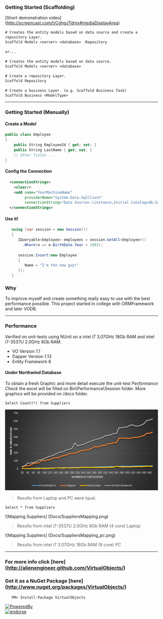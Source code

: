 ### Getting Started (Scaffolding)

[Short demonstration video] (http://screencast.com/t/CghgJTdmx#mediaDisplayArea)

```
# Creates the entity models based on data source and create a repository Layer.
Scaffold Models <server> <database> -Repository

or...

# Creates the entity models based on data source.
Scaffold Models <server> <database>

# Create a repository Layer.
Scaffold Repository

# Create a business Layer. (e.g. Scaffold Business Task)
Scaffold Business <ModelType>
```

****

### Getting Started (Manually)

#### Create a Model
```C#
public class Employee 
{
    public String EmployeeId { get; set; }
    public String LastName { get; set; }
    // Other fields ...
}
```
#### Config the Connection
```XML
  <connectionStrings>
    <clear/>
    <add name="YourMachineName" 
         providerName="System.Data.SqlClient" 
         connectionString="Data Source=.\instance;Initial Catalog=db;Integrated Security=true"/>
  </connectionStrings>
```
#### Use it!
```C#
   using (var session = new Session())
   {
      IQueryable<Employee> employees = session.GetAll<Employee>()
        .Where(e => e.BirthDate.Year > 1983);
      
      session.Insert(new Employee 
      {
         Name = "I'm the new guy!"
      });
   }
```


### Why
To improve myself and create something really easy to use with the best performance possible. This project started in college with ORMFramework and later VODB.

***

### Performance
Verified on unit-tests using NUnit on a intel i7 3.07GHz 18Gb RAM and intel i7-3537U 2.0GHz 8Gb RAM.


* VO Version 1.1
* Dapper Version 1.13
* Entity Framework 6

#### Under Northwind Database
To obtain a fresh Graphic and more detail execute the unit-test _Performance Check_ the excel will be filled on Bin\Performance\Session folder.
More graphics will be provided on /docs folder.

```MySQL
Select Count(*) from Suppliers
```
![Count Suppliers](Docs/CountSuppliers.png)
> Results from Laptop and PC were iqual.

```MySQL
Select * from Suppliers
```
![Mapping Suppliers] (Docs/SuppliersMapping.png) 
> Results from intel i7-3537U 2.0GHz 8Gb RAM (4 core) Laptop

![Mapping Suppliers] (Docs/SuppliersMapping_pc.png) 
> Results from intel i7 3.07GHz 18Gb RAM (8 core) PC

***

### For more info click [here] (http://alienengineer.github.com/VirtualObjects/)
### Get it as a NuGet Package [here] (http://www.nuget.org/packages/VirtualObjects/)
```
   PM> Install-Package VirtualObjects
```


[![PoweredBy](http://www.jetbrains.com/resharper/img/rs179x67.gif)](www.jetbrains.com)  
[![endorse](https://api.coderwall.com/alienengineer/endorsecount.png)](https://coderwall.com/alienengineer)
